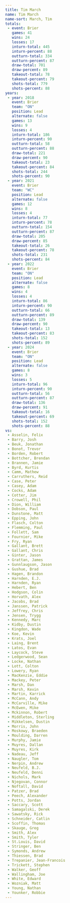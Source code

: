 ```yaml
---
title: Tim March
name: Tim March
name-sort: March, Tim
totals:
 - event: Brier
   games: 41
   wins: 24
   losses: 17
   inturn-total: 445
   inturn-percent: 88
   outturn-total: 334
   outturn-percent: 87
   draw-total: 701
   draw-percent: 89
   takeout-total: 78
   takeout-percent: 79
   shots-total: 779
   shots-percent: 88
years:
 - year: 2018
   event: Brier
   team: "ON"
   position: Lead
   alternate: false
   games: 13
   wins: 9
   losses: 4
   inturn-total: 186
   inturn-percent: 90
   outturn-total: 58
   outturn-percent: 88
   draw-total: 221
   draw-percent: 90
   takeout-total: 23
   takeout-percent: 84
   shots-total: 244
   shots-percent: 90
 - year: 2021
   event: Brier
   team: "WC"
   position: Lead
   alternate: false
   games: 12
   wins: 8
   losses: 4
   inturn-total: 77
   inturn-percent: 78
   outturn-total: 154
   outturn-percent: 87
   draw-total: 205
   draw-percent: 85
   takeout-total: 26
   takeout-percent: 78
   shots-total: 231
   shots-percent: 84
 - year: 2022
   event: Brier
   team: "ON"
   position: Lead
   alternate: false
   games: 8
   wins: 4
   losses: 4
   inturn-total: 86
   inturn-percent: 90
   outturn-total: 66
   outturn-percent: 89
   draw-total: 139
   draw-percent: 90
   takeout-total: 13
   takeout-percent: 83
   shots-total: 152
   shots-percent: 89
 - year: 2024
   event: Brier
   team: "ON"
   position: Lead
   alternate: false
   games: 8
   wins: 3
   losses: 5
   inturn-total: 96
   inturn-percent: 90
   outturn-total: 56
   outturn-percent: 87
   draw-total: 136
   draw-percent: 91
   takeout-total: 16
   takeout-percent: 69
   shots-total: 152
   shots-percent: 88
vs:
 - Asselin, Felix
 - Barry, Josh
 - Beuk, Jonathan
 - Bonot, Trevor
 - Borden, Robert
 - Bottcher, Brendan
 - Brannen, Jamie
 - Byrd, Kurtis
 - Camm, Mathew
 - Carruthers, Reid
 - Case, Peter
 - Casey, Adam
 - Cocks, Adam
 - Cotter, Jim
 - Crowell, Phil
 - Dion, William
 - Dobson, Paul
 - Dunstone, Matt
 - Epping, John
 - Flasch, Colton
 - Flemming, Paul
 - Follett, Sam
 - Fournier, Mike
 - Fry, Ryan
 - Gallant, Brett
 - Gallant, Chris
 - Ginter, Jason
 - Grattan, James
 - Gunnlaugson, Jason
 - Gushue, Brad
 - Hagen, Brandon
 - Harnden, E.J.
 - Harnden, Ryan
 - Hebert, Ben
 - Hodgson, Colin
 - Horvath, Alex
 - Jacobs, Brad
 - Janssen, Patrick
 - Jeffrey, Chris
 - Jensen, Trygg
 - Kennedy, Marc
 - Kidby, Dustin
 - Kingdon, Wade
 - Koe, Kevin
 - Krats, Joel
 - Laing, Brent
 - Latos, Evan
 - Laycock, Steve
 - Ledgerwood, Sean
 - Locke, Nathan
 - Lott, Colton
 - Lowery, Ryan
 - MacKenzie, Eddie
 - Mackey, Peter
 - Marsh, Dan
 - Marsh, Kevin
 - Martin, Karrick
 - McCann, Andy
 - McCarville, Mike
 - McEwen, Mike
 - Mckinnon, Robert
 - Middleton, Sterling
 - Mikkelsen, Dustin
 - Morris, John
 - Moskowy, Braeden
 - Moulding, Darren
 - Murphy, Jamie
 - Muyres, Dallan
 - Muyres, Kirk
 - Nadeau, Jeff
 - Naugler, Tom
 - Nerpin, Andrew
 - Neufeld, B.J.
 - Neufeld, Denni
 - Nichols, Mark
 - Njegovan, Connor
 - Noftall, David
 - Patzer, Brad
 - Peech, Alexander
 - Potts, Jordan
 - Saccary, Scott
 - Samagalski, Derek
 - Sawatsky, Rick
 - Schneider, Catlin
 - Scoffin, Thomas
 - Skauge, Greg
 - Smith, Alex
 - Smith, Tyler
 - St.Louis, David
 - Stringer, Ben
 - Symonds, Andrew
 - Thiessen, Brad
 - Trepanier, Jean-Francois
 - Trickett, Stephen
 - Walker, Geoff
 - Wallingham, Joe
 - White, Edward
 - Wozniak, Matt
 - Young, Nathan
 - Younker, Robbie
---
```

